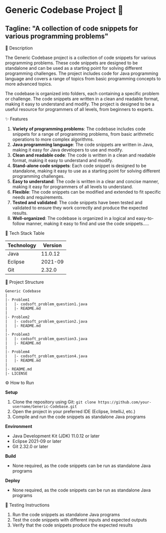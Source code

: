# Generic Codebase Project 🚀
## Tagline: "A collection of code snippets for various programming problems"

📖 Description

The Generic Codebase project is a collection of code snippets for various programming problems. These code snippets are designed to be standalone and can be used as a starting point for solving different programming challenges. The project includes code for Java programming language and covers a range of topics from basic programming concepts to more advanced topics.

The codebase is organized into folders, each containing a specific problem or challenge. The code snippets are written in a clean and readable format, making it easy to understand and modify. The project is designed to be a useful resource for programmers of all levels, from beginners to experts.

✨ Features

1. **Variety of programming problems**: The codebase includes code snippets for a range of programming problems, from basic arithmetic operations to more complex algorithms.
2. **Java programming language**: The code snippets are written in Java, making it easy for Java developers to use and modify.
3. **Clean and readable code**: The code is written in a clean and readable format, making it easy to understand and modify.
4. **Stand-alone code snippets**: Each code snippet is designed to be standalone, making it easy to use as a starting point for solving different programming challenges.
5. **Easy to understand**: The code is written in a clear and concise manner, making it easy for programmers of all levels to understand.
6. **Flexible**: The code snippets can be modified and extended to fit specific needs and requirements.
7. **Tested and validated**: The code snippets have been tested and validated to ensure they work correctly and produce the expected results.
8. **Well-organized**: The codebase is organized in a logical and easy-to-follow manner, making it easy to find and use the code snippets.....

🧰 Tech Stack Table

| Technology | Version |
| --- | --- |
| Java | 11.0.12 |
| Eclipse | 2021-09 |
| Git | 2.32.0 |

📁 Project Structure

```
Generic Codebase
|
|- Problem1
|   |- codsoft_problem_question1.java
|   |- README.md
|
|- Problem2
|   |- codsoft_problem_question2.java
|   |- README.md
|
|- Problem3
|   |- codsoft_problem_question3.java
|   |- README.md
|
|- Problem4
|   |- codsoft_problem_question4.java
|   |- README.md
|
|- README.md
|- LICENSE
```

⚙️ How to Run

**Setup**

1. Clone the repository using Git: `git clone https://github.com/your-username/Generic-Codebase.git`
2. Open the project in your preferred IDE (Eclipse, IntelliJ, etc.)
3. Compile and run the code snippets as standalone Java programs

**Environment**

* Java Development Kit (JDK) 11.0.12 or later
* Eclipse 2021-09 or later
* Git 2.32.0 or later

**Build**

* None required, as the code snippets can be run as standalone Java programs

**Deploy**

* None required, as the code snippets can be run as standalone Java programs

🧪 Testing Instructions

1. Run the code snippets as standalone Java programs
2. Test the code snippets with different inputs and expected outputs
3. Verify that the code snippets produce the expected results

